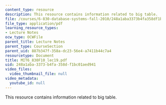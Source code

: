 ```yaml
---
content_type: resource
description: This resource contains information related to big table.
file: /courses/6-830-database-systems-fall-2010/248a1aba3373b4fa358df1bc01aed941_MIT6_830F10_lec19.pdf
file_type: application/pdf
learning_resource_types:
- Lecture Notes
ocw_type: OCWFile
parent_title: Lecture Notes
parent_type: CourseSection
parent_uid: 887b347f-358a-dc23-56e4-a7411b44c7a4
resourcetype: Document
title: MIT6_830F10_lec19.pdf
uid: 248a1aba-3373-b4fa-358d-f1bc01aed941
video_files:
  video_thumbnail_file: null
video_metadata:
  youtube_id: null
---
```

This resource contains information related to big table.


